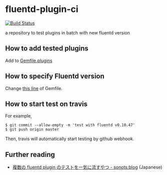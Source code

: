 # fluentd-plugin-ci

[![Build Status](https://secure.travis-ci.org/sonots/fluentd-plugin-ci.png?branch=master)](http://travis-ci.org/sonots/fluentd-plugin-ci)

a repository to test plugins in batch with new fluentd version

## How to add tested plugins

Add to [Gemfile.plugins](./Gemfile.plugins)

## How to specify Fluentd version

Change [this line](./Gemfile#L3) of Gemfile. 

## How to start test on travis

For example, 

```
$ git commit --allow-empty -m 'test with fluentd v0.10.47'
$ git push origin master
```

Then, travis will automatically start testing by github webhook. 

## Further reading

* [複数の fluentd plugin のテストを一気に流すやつ - sonots:blog](http://blog.livedoor.jp/sonots/archives/38159504.html) (Japanese)
